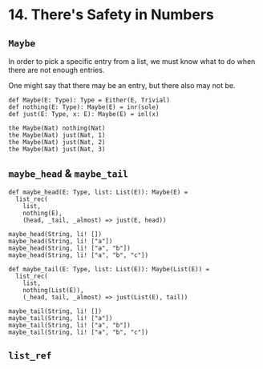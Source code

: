 # 14. There's Safety in Numbers

## `Maybe`

In order to pick a specific entry from a list,
we must know what to do when there are not enough entries.

One might say that there may be an entry, but there also may not be.

``` cicada
def Maybe(E: Type): Type = Either(E, Trivial)
def nothing(E: Type): Maybe(E) = inr(sole)
def just(E: Type, x: E): Maybe(E) = inl(x)

the Maybe(Nat) nothing(Nat)
the Maybe(Nat) just(Nat, 1)
the Maybe(Nat) just(Nat, 2)
the Maybe(Nat) just(Nat, 3)
```

## `maybe_head` & `maybe_tail`

``` cicada
def maybe_head(E: Type, list: List(E)): Maybe(E) =
  list_rec(
    list,
    nothing(E),
    (head, _tail, _almost) => just(E, head))

maybe_head(String, li! [])
maybe_head(String, li! ["a"])
maybe_head(String, li! ["a", "b"])
maybe_head(String, li! ["a", "b", "c"])

def maybe_tail(E: Type, list: List(E)): Maybe(List(E)) =
  list_rec(
    list,
    nothing(List(E)),
    (_head, tail, _almost) => just(List(E), tail))

maybe_tail(String, li! [])
maybe_tail(String, li! ["a"])
maybe_tail(String, li! ["a", "b"])
maybe_tail(String, li! ["a", "b", "c"])
```

## `list_ref`

``` cicada

```
